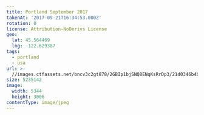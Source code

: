 ```yaml
---
title: Portland September 2017
takenAt: '2017-09-21T16:34:53.000Z'
rotation: 0
license: Attribution-NoDerivs License
geo:
  lat: 45.564469
  lng: -122.629387
tags:
  - portland
  - usa
url: >-
  //images.ctfassets.net/bncv3c2gt878/2GBIp1bjSNQ8ENqKsRrDp3/21d0346b4b8f3b5858ffe00dc4db3075/portland-september-2017_37269528576_o
size: 5235142
image:
  width: 5344
  height: 3006
contentType: image/jpeg
---
```


